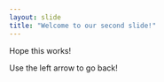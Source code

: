 ```yaml
---
layout: slide
title: "Welcome to our second slide!"
---
```

Hope this works!

Use the left arrow to go back!
